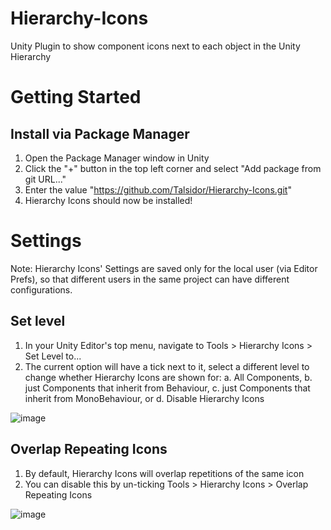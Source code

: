 # Hierarchy-Icons
Unity Plugin to show component icons next to each object in the Unity Hierarchy

# Getting Started

## Install via Package Manager

1. Open the Package Manager window in Unity
2. Click the "+" button in the top left corner and select "Add package from git URL..."
3. Enter the value "https://github.com/Talsidor/Hierarchy-Icons.git"
4. Hierarchy Icons should now be installed!

# Settings

Note: Hierarchy Icons' Settings are saved only for the local user (via Editor Prefs), so that different users in the same project can have different configurations.

## Set level

1. In your Unity Editor's top menu, navigate to Tools > Hierarchy Icons > Set Level to...
2. The current option will have a tick next to it, select a different level to change whether Hierarchy Icons are shown for:
  a. All Components,
  b. just Components that inherit from Behaviour,
  c. just Components that inherit from MonoBehaviour, or
  d. Disable Hierarchy Icons

![image](https://github.com/user-attachments/assets/db9e805c-16e1-4a16-bb76-f58ed8e18667)

## Overlap Repeating Icons

1. By default, Hierarchy Icons will overlap repetitions of the same icon
2. You can disable this by un-ticking Tools > Hierarchy Icons > Overlap Repeating Icons

![image](https://github.com/user-attachments/assets/b01d25e2-1845-4a19-a5c2-8d4385e57931)
